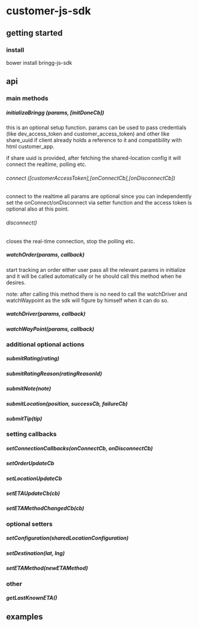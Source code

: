 # customer-js-sdk


## getting started

### install
bower install bringg-js-sdk


## api

### main methods

##### initializaBringg (params, [initDoneCb])
this is an optional setup function. params can be used to pass credentials (like dev_access_token and customer_access_token) and other like share_uuid if client already holds a reference to it and compatibility with html customer_app.

if share uuid is provided, after fetching the shared-location config it will connect the realtime, polling etc.

###### connect ([customerAccessToken],[onConnectCb],[onDisconnectCb])
connect to the realtime
all params are optional since you can independently set the onConnect/onDisconnect via setter function and the access token is optional also at this point.

###### disconnect()
closes the real-time connection, stop the polling etc.

##### watchOrder(params, callback)
start tracking an order
either user pass all the relevant params in initialize and it will be called automatically or he should call this method when he desires.

note: after calling this method there is no need to call the watchDriver and watchWaypoint as the sdk will figure by himself when it can do so.

##### watchDriver(params, callback)
##### watchWayPoint(params, callback)

### additional optional actions

##### submitRating(rating)
##### submitRatingReason(ratingReasonId)
##### submitNote(note)
##### submitLocation(position, successCb, failureCb)
##### submitTip(tip)

### setting callbacks

##### setConnectionCallbacks(onConnectCb, onDisconnectCb)

##### setOrderUpdateCb
##### setLocationUpdateCb

##### setETAUpdateCb(cb)
##### setETAMethodChangedCb(cb)

### optional setters

##### setConfiguration(sharedLocationConfiguration)
##### setDestination(lat, lng)
##### setETAMethod(newETAMethod)

### other

##### getLastKnownETA()

## examples
